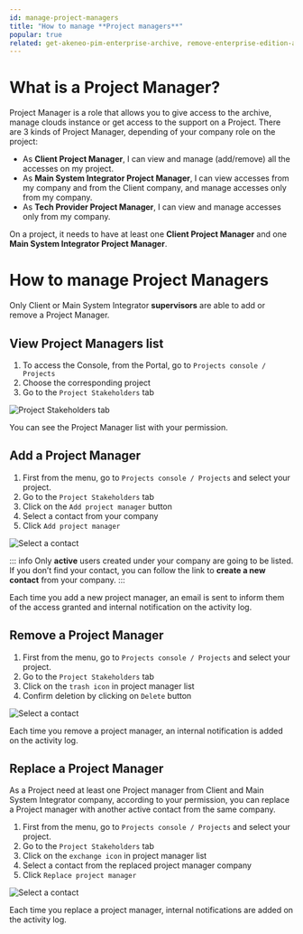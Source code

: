 ```yaml
---
id: manage-project-managers
title: "How to manage **Project managers**" 
popular: true
related: get-akeneo-pim-enterprise-archive, remove-enterprise-edition-access
---
```


# What is a Project Manager?

Project Manager is a role that allows you to give access to the archive, manage clouds instance or get access to the support on a Project.
There are 3 kinds of Project Manager, depending of your company role on the project:

* As **Client Project Manager**, I can view and manage (add/remove) all the accesses on my project.
* As **Main System Integrator Project Manager**, I can view accesses from my company and from the Client company, and manage accesses only from my company.
* As **Tech Provider Project Manager**, I can view and manage accesses only from my company.

On a project, it needs to have at least one **Client Project Manager** and one **Main System Integrator Project Manager**.

# How to manage Project Managers

Only Client or Main System Integrator **supervisors** are able to add or remove a Project Manager.

## View Project Managers list

1. To access the Console, from the Portal, go to `Projects console / Projects`
2. Choose the corresponding project
3. Go to the `Project Stakeholders` tab

![Project Stakeholders tab](../img/stakeholders_tab.jpg)

You can see the Project Manager list with your permission.

## Add a Project Manager

1. First from the menu, go to `Projects console / Projects` and select your project.
2. Go to the `Project Stakeholders` tab
3. Click on the `Add project manager` button
4. Select a contact from your company
5. Click `Add project manager`

![Select a contact](../img/add_project_manager.jpg)

::: info
Only **active** users created under your company are going to be listed.
If you don’t find your contact, you can follow the link to **create a new contact** from your company.
:::

Each time you add a new project manager, an email is sent to inform them of the access granted and internal notification on the activity log.

## Remove a Project Manager

1. First from the menu, go to `Projects console / Projects` and select your project.
2. Go to the `Project Stakeholders` tab
3. Click on the `trash icon` in project manager list
4. Confirm deletion by clicking on `Delete` button

![Select a contact](../img/remove_project_manager.jpg)

Each time you remove a project manager, an internal notification is added on the activity log.

## Replace a Project Manager

As a Project need at least one Project manager from Client and Main System Integrator company, according to your permission, you can replace a Project manager with another active contact from the same company.

1. First from the menu, go to `Projects console / Projects` and select your project.
2. Go to the `Project Stakeholders` tab
3. Click on the `exchange icon` in project manager list
4. Select a contact from the replaced project manager company
5. Click `Replace project manager`

![Select a contact](../img/replace_project_manager.jpg)

Each time you replace a project manager, internal notifications are added on the activity log.